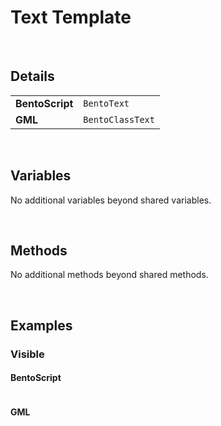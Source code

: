 # Text Template

&nbsp;

## Details

<table>
    <tr>
		<td><b>BentoScript</b></td>
		<td><code>BentoText</code></td>
    </tr>
    <tr>
		<td><b>GML</b></td>
		<td><code>BentoClassText</code></td>
    </tr>
</table>

&nbsp;

## Variables

No additional variables beyond shared variables.

&nbsp;

## Methods

No additional methods beyond shared methods.

&nbsp;

## Examples

### Visible

<!-- tabs:start -->

#### **BentoScript**

```

```

#### **GML**

```

```

<!-- tabs:end -->